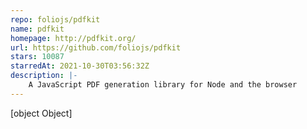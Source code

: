 ```yaml
---
repo: foliojs/pdfkit
name: pdfkit
homepage: http://pdfkit.org/
url: https://github.com/foliojs/pdfkit
stars: 10087
starredAt: 2021-10-30T03:56:32Z
description: |-
    A JavaScript PDF generation library for Node and the browser
---
```


[object Object]
